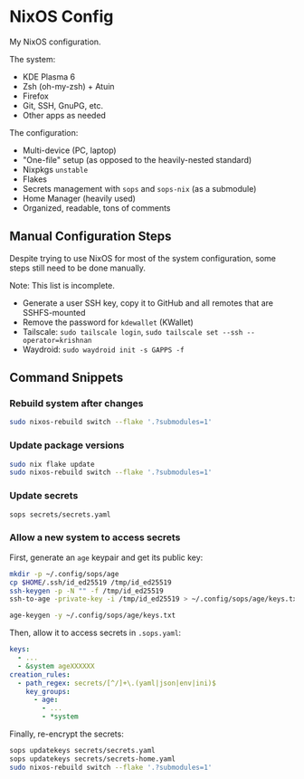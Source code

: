 # NixOS Config

My NixOS configuration.

The system:
- KDE Plasma 6
- Zsh (oh-my-zsh) + Atuin
- Firefox
- Git, SSH, GnuPG, etc.
- Other apps as needed

The configuration:
- Multi-device (PC, laptop)
- "One-file" setup (as opposed to the heavily-nested standard)
- Nixpkgs `unstable`
- Flakes
- Secrets management with `sops` and `sops-nix` (as a submodule)
- Home Manager (heavily used)
- Organized, readable, tons of comments

## Manual Configuration Steps

Despite trying to use NixOS for most of the system configuration, some steps still need to be done manually.

Note: This list is incomplete.

- Generate a user SSH key, copy it to GitHub and all remotes that are SSHFS-mounted
- Remove the password for `kdewallet` (KWallet)
- Tailscale: `sudo tailscale login`, `sudo tailscale set --ssh --operator=krishnan`
- Waydroid: `sudo waydroid init -s GAPPS -f`

## Command Snippets

### Rebuild system after changes

```bash
sudo nixos-rebuild switch --flake '.?submodules=1'
```

### Update package versions

```bash
sudo nix flake update
sudo nixos-rebuild switch --flake '.?submodules=1'
```

### Update secrets

```bash
sops secrets/secrets.yaml
```

### Allow a new system to access secrets

First, generate an `age` keypair and get its public key:

```bash
mkdir -p ~/.config/sops/age
cp $HOME/.ssh/id_ed25519 /tmp/id_ed25519
ssh-keygen -p -N "" -f /tmp/id_ed25519
ssh-to-age -private-key -i /tmp/id_ed25519 > ~/.config/sops/age/keys.txt

age-keygen -y ~/.config/sops/age/keys.txt
```

Then, allow it to access secrets in `.sops.yaml`: 

```yaml
keys:
  - ...
  - &system ageXXXXXX
creation_rules:
  - path_regex: secrets/[^/]+\.(yaml|json|env|ini)$
    key_groups:
      - age:
        - ...
        - *system
```

Finally, re-encrypt the secrets:

```bash
sops updatekeys secrets/secrets.yaml
sops updatekeys secrets/secrets-home.yaml
sudo nixos-rebuild switch --flake '.?submodules=1'
```
